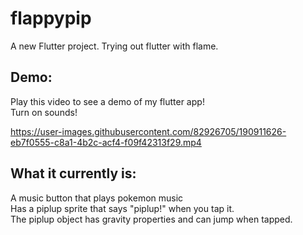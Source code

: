 # flappypip

A new Flutter project. Trying out flutter with flame.

## Demo:


Play this video to see a demo of my flutter app! <br>
Turn on sounds! <br>




https://user-images.githubusercontent.com/82926705/190911626-eb7f0555-c8a1-4b2c-acf4-f09f42313f29.mp4






## What it currently is:
A music button that plays pokemon music<br>
Has a piplup sprite that says "piplup!" when you tap it.<br>
The piplup object has gravity properties and can jump when tapped.<br>


